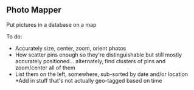 ## Photo Mapper
Put pictures in a database on a map

To do:
* Accurately size, center, zoom, orient photos
* How scatter pins enough so they're distinguishable but still mostly accurately positioned... alternately, find clusters of pins and zoom/center all of them
* List them on the left, somewhere, sub-sorted by date and/or location
*Add in stuff that's not actually geo-tagged based on time
